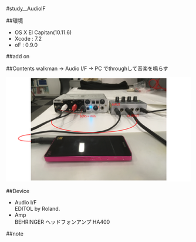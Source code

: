 #study__AudioIF

##環境
*	OS X El Capitan(10.11.6)
*	Xcode : 7.2
*	oF : 0.9.0

##add on


##Contents
walkman -> Audio I/F -> PC
でthroughして音楽を鳴らす

![image](./screen.png)  

##Device
*	Audio I/F  
	EDITOL by Roland.  
*	Amp  
	BEHRINGER ヘッドフォンアンプ HA400


##note






